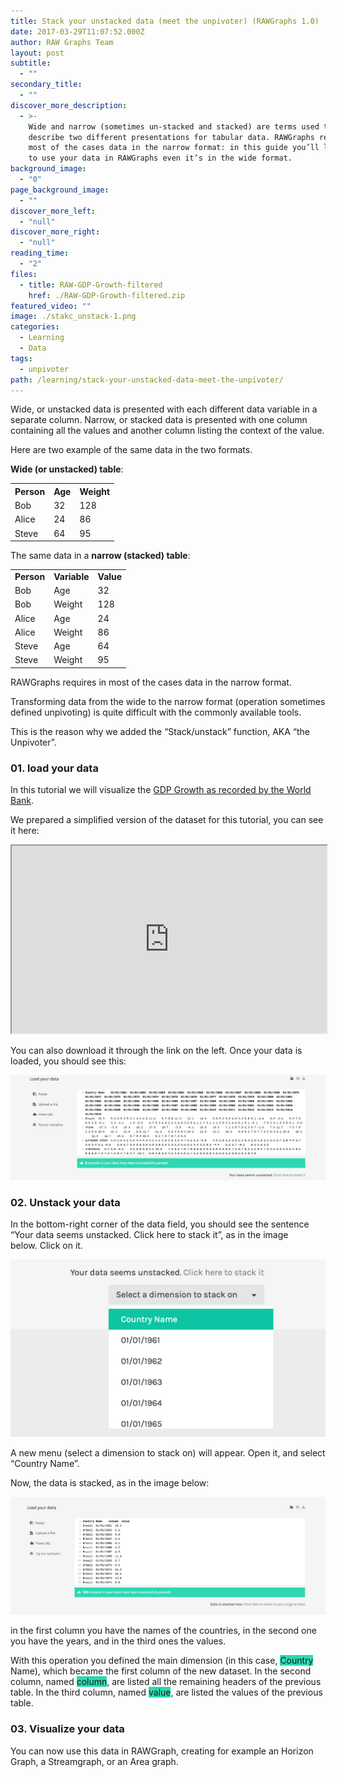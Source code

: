 ```yaml
---
title: Stack your unstacked data (meet the unpivoter) (RAWGraphs 1.0)
date: 2017-03-29T11:07:52.000Z
author: RAW Graphs Team
layout: post
subtitle:
  - ""
secondary_title:
  - ""
discover_more_description:
  - >-
    Wide and narrow (sometimes un-stacked and stacked) are terms used to
    describe two different presentations for tabular data. RAWGraphs requires in
    most of the cases data in the narrow format: in this guide you’ll learn how
    to use your data in RAWGraphs even it’s in the wide format.
background_image:
  - "0"
page_background_image:
  - ""
discover_more_left:
  - "null"
discover_more_right:
  - "null"
reading_time:
  - "2"
files:
  - title: RAW-GDP-Growth-filtered
    href: ./RAW-GDP-Growth-filtered.zip
featured_video: ""
image: ./stakc_unstack-1.png
categories:
  - Learning
  - Data
tags:
  - unpivoter
path: /learning/stack-your-unstacked-data-meet-the-unpivoter/
---
```


<span style="font-weight: 400;">Wide, or unstacked data is presented with each different data variable in a separate column. Narrow, or stacked data is presented with one column containing all the values and another column listing the context of the value.</span>

<span style="font-weight: 400;">Here are two example of the same data in the two formats.</span>

**Wide (or unstacked) table**:

<table>
<tbody>
<tr>
<th>Person</th>
<th>Age</th>
<th>Weight</th>
</tr>
<tr>
<td>Bob</td>
<td>32</td>
<td>128</td>
</tr>
<tr>
<td>Alice</td>
<td>24</td>
<td>86</td>
</tr>
<tr>
<td>Steve</td>
<td>64</td>
<td>95</td>
</tr>
</tbody>
</table>

The same data in a **narrow (stacked) table**:

<table>
<tbody>
<tr>
<td><b>Person</b></td>
<td><b>Variable</b></td>
<td><b>Value</b></td>
</tr>
<tr>
<td><span style="font-weight: 400;">Bob</span></td>
<td><span style="font-weight: 400;">Age</span></td>
<td><span style="font-weight: 400;">32</span></td>
</tr>
<tr>
<td><span style="font-weight: 400;">Bob</span></td>
<td><span style="font-weight: 400;">Weight</span></td>
<td><span style="font-weight: 400;">128</span></td>
</tr>
<tr>
<td><span style="font-weight: 400;">Alice</span></td>
<td><span style="font-weight: 400;">Age</span></td>
<td><span style="font-weight: 400;">24</span></td>
</tr>
<tr>
<td><span style="font-weight: 400;">Alice</span></td>
<td><span style="font-weight: 400;">Weight</span></td>
<td><span style="font-weight: 400;">86</span></td>
</tr>
<tr>
<td><span style="font-weight: 400;">Steve</span></td>
<td><span style="font-weight: 400;">Age</span></td>
<td><span style="font-weight: 400;">64</span></td>
</tr>
<tr>
<td><span style="font-weight: 400;">Steve</span></td>
<td><span style="font-weight: 400;">Weight</span></td>
<td><span style="font-weight: 400;">95</span></td>
</tr>
</tbody>
</table>

<span style="font-weight: 400;">RAWGraphs requires in most of the cases data in the narrow format.</span>

<span style="font-weight: 400;">Transforming data from the wide to the narrow format (operation sometimes defined unpivoting) is quite difficult with the commonly available tools.</span>

<span style="font-weight: 400;">This is the reason why we added the “Stack/unstack” function, AKA “the Unpivoter”.</span>

### 01. load your data

<span style="font-weight: 400;">In this tutorial we will visualize the </span>[<span style="font-weight: 400;">GDP Growth as recorded by the World Bank</span>](http://data.worldbank.org/indicator/NY.GDP.MKTP.KD.ZG)<span style="font-weight: 400;">.</span>

We prepared a simplified version of the dataset for this tutorial, you can see it here:

<iframe src="https://docs.google.com/spreadsheets/d/1IycXVpuiqQQtYL1pwTJwR_nBQYqxzSYOllO0WWlbAVA/pubhtml?gid=0&amp;single=true&amp;widget=true&amp;headers=false&amp;amp" width="100%" height="300"></iframe>

You can also download it through the link on the left. Once your data is loaded, you should see this:

![](./01-unstacked-data.png)

### 02. Unstack your data

<span style="font-weight: 400;">In the bottom-right corner of the data field, you should see the sentence “Your data seems unstacked. Click here to stack it”, as in the image below. </span><span style="font-weight: 400;">Click on it.</span>

![](./stakc_unstack.png)

<span style="font-weight: 400;">A new menu (select a dimension to stack on) will appear. Open it, and select “Country Name”.</span>

<span style="font-weight: 400;">Now, the data is stacked, as in the image below:</span>

![](./03-stacked-data.png)

<span style="font-weight: 400;">in the first column you have the names of the countries, in the second one you have the years, and in the third ones the values.</span>

With this operation you defined the main dimension (in this case, <span class="data-dimension" style="background-color: #2dd8b1;">Country</span> Name), which became the first column of the new dataset. In the second column, named <span class="data-dimension" style="background-color: #2dd8b1;">column</span>, are listed all the remaining headers of the previous table. In the third column, named <span class="data-dimension" style="background-color: #2dd8b1;">value</span>, are listed the values of the previous table.

### 03. Visualize your data

<span style="font-weight: 400;">You can now use this data in RAWGraph, creating for example an Horizon Graph, a Streamgraph, or an Area graph.</span>
